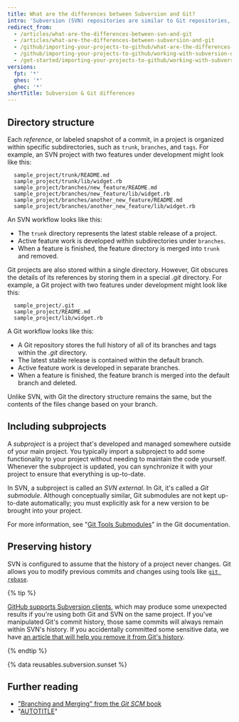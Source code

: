 ```yaml
---
title: What are the differences between Subversion and Git?
intro: 'Subversion (SVN) repositories are similar to Git repositories, but there are several differences when it comes to the architecture of your projects.'
redirect_from:
  - /articles/what-are-the-differences-between-svn-and-git
  - /articles/what-are-the-differences-between-subversion-and-git
  - /github/importing-your-projects-to-github/what-are-the-differences-between-subversion-and-git
  - /github/importing-your-projects-to-github/working-with-subversion-on-github/what-are-the-differences-between-subversion-and-git
  - /get-started/importing-your-projects-to-github/working-with-subversion-on-github/what-are-the-differences-between-subversion-and-git
versions:
  fpt: '*'
  ghes: '*'
  ghec: '*'
shortTitle: Subversion & Git differences
---
```

## Directory structure

Each *reference*, or labeled snapshot of a commit, in a project is organized within specific subdirectories, such as `trunk`, `branches`, and `tags`. For example, an SVN project with two features under development might look like this:

      sample_project/trunk/README.md
      sample_project/trunk/lib/widget.rb
      sample_project/branches/new_feature/README.md
      sample_project/branches/new_feature/lib/widget.rb
      sample_project/branches/another_new_feature/README.md
      sample_project/branches/another_new_feature/lib/widget.rb

An SVN workflow looks like this:

* The `trunk` directory represents the latest stable release of a project.
* Active feature work is developed within subdirectories under `branches`.
* When a feature is finished, the feature directory is merged into `trunk` and removed.

Git projects are also stored within a single directory. However, Git obscures the details of its references by storing them in a special *.git* directory. For example, a Git project with two features under development might look like this:

      sample_project/.git
      sample_project/README.md
      sample_project/lib/widget.rb

A Git workflow looks like this:

* A Git repository stores the full history of all of its branches and tags within the *.git* directory.
* The latest stable release is contained within the default branch.
* Active feature work is developed in separate branches.
* When a feature is finished, the feature branch is merged into the default branch and deleted.

Unlike SVN, with Git the directory structure remains the same, but the contents of the files change based on your branch.

## Including subprojects

A *subproject* is a project that's developed and managed somewhere outside of your main project. You typically import a subproject to add some functionality to your project without needing to maintain the code yourself. Whenever the subproject is updated, you can synchronize it with your project to ensure that everything is up-to-date.

In SVN, a subproject is called an *SVN external*. In Git, it's called a *Git submodule*. Although conceptually similar, Git submodules are not kept up-to-date automatically; you must explicitly ask for a new version to be brought into your project.

For more information, see "[Git Tools Submodules](https://git-scm.com/book/en/Git-Tools-Submodules)" in the Git documentation.

## Preserving history

SVN is configured to assume that the history of a project never changes. Git allows you to modify previous commits and changes using tools like [`git rebase`](/get-started/using-git/about-git-rebase).

{% tip %}

[GitHub supports Subversion clients](/get-started/working-with-subversion-on-github/support-for-subversion-clients), which may produce some unexpected results if you're using both Git and SVN on the same project. If you've manipulated Git's commit history, those same commits will always remain within SVN's history. If you accidentally committed some sensitive data, we have [an article that will help you remove it from Git's history](/authentication/keeping-your-account-and-data-secure/removing-sensitive-data-from-a-repository).

{% endtip %}

{% data reusables.subversion.sunset %}

## Further reading

- ["Branching and Merging" from the _Git SCM_ book](https://git-scm.com/book/en/Git-Branching-Basic-Branching-and-Merging)
- "[AUTOTITLE](/migrations/importing-source-code/using-the-command-line-to-import-source-code/importing-a-subversion-repository)"
